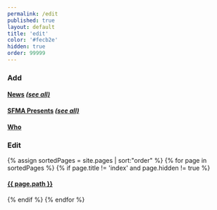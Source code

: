 ```yaml
---
permalink: /edit
published: true
layout: default
title: 'edit'
color: '#fecb2e'
hidden: true
order: 99999
---
```

<h3>Add</h3>
<h4>
  <a href="http://prose.io/#san-francisco-music-alliance/sfmusicalliance/new/master/_news" target="_blank">News</a>
  <a href="http://prose.io/#san-francisco-music-alliance/sfmusicalliance/tree/master/_news" target="_blank"><i>(see all)</i></a>
</h4>

<h4>
  <a href="http://prose.io/#san-francisco-music-alliance/sfmusicalliance/new/master/_sfmapresents" target="_blank">SFMA Presents</a>
  <a href="http://prose.io/#san-francisco-music-alliance/sfmusicalliance/tree/master/_sfmapresents" target="_blank"><i>(see all)</i></a>
</h4>

<h4>
  <a href="http://prose.io/#san-francisco-music-alliance/sfmusicalliance/tree/master/_data/who" target="_blank">Who</a>
</h4>

<h3>Edit</h3>

{% assign sortedPages = site.pages | sort:"order" %}
{% for page in sortedPages %}
  {% if page.title !=  'index' and page.hidden != true %}
<h4><a href="http://prose.io/#san-francisco-music-alliance/sfmusicalliance/edit/master/{{ page.path }}" target="_blank">{{ page.path }}</a></h4>
  {% endif %}
{% endfor %}

